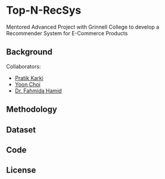 # Top-N-RecSys

Mentored Advanced Project with Grinnell College to develop a Recommender System for E-Commerce Products

## Background

Collaborators:

- [Pratik Karki](https://github.com/karkipra/)
- [Yoon Choi](https://github.com/yoonchoi67)
- [Dr. Fahmida Hamid](https://github.com/FahmidaHamid)

## Methodology


## Dataset


## Code



## License
